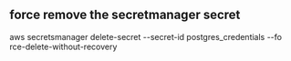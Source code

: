 ## force remove the secretmanager secret

aws secretsmanager delete-secret --secret-id postgres_credentials --fo
rce-delete-without-recovery

<br></br>